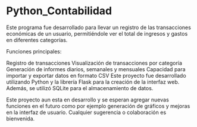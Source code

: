 # Python_Contabilidad

Este programa fue desarrollado para llevar un registro de las transacciones económicas de un usuario, permitiéndole ver el total de ingresos y gastos en diferentes categorías.

Funciones principales:

Registro de transacciones
Visualización de transacciones por categoría
Generación de informes diarios, semanales y mensuales
Capacidad para importar y exportar datos en formato CSV
Este proyecto fue desarrollado utilizando Python y la librería Flask para la creación de la interfaz web. Además, se utilizó SQLite para el almacenamiento de datos.

Este proyecto aun esta en desarrollo y se esperan agregar nuevas funciones en el futuro como por ejemplo generación de gráficos y mejoras en la interfaz de usuario. Cualquier sugerencia o colaboración es bienvenida.
